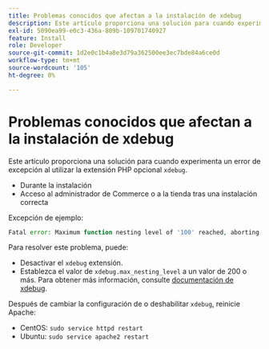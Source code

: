 ```yaml
---
title: Problemas conocidos que afectan a la instalación de xdebug
description: Este artículo proporciona una solución para cuando experimenta un error de excepción al utilizar la extensión opcional PHP xdebug.
exl-id: 5090ea99-e0c3-436a-809b-109701740927
feature: Install
role: Developer
source-git-commit: 1d2e0c1b4a8e3d79a362500ee3ec7bde84a6ce0d
workflow-type: tm+mt
source-wordcount: '105'
ht-degree: 0%

---
```


# Problemas conocidos que afectan a la instalación de xdebug

Este artículo proporciona una solución para cuando experimenta un error de excepción al utilizar la extensión PHP opcional `xdebug`.

* Durante la instalación
* Acceso al administrador de Commerce o a la tienda tras una instalación correcta

Excepción de ejemplo:

```php
Fatal error: Maximum function nesting level of '100' reached, aborting!
```

Para resolver este problema, puede:

* Desactivar el `xdebug` extensión.
* Establezca el valor de `xdebug.max_nesting_level` a un valor de 200 o más. Para obtener más información, consulte [documentación de xdebug](http://xdebug.org/docs/basic#max_nesting_level).

Después de cambiar la configuración de o deshabilitar `xdebug`, reinicie Apache:

* CentOS: `sudo service httpd restart`
* Ubuntu: `sudo service apache2 restart`
